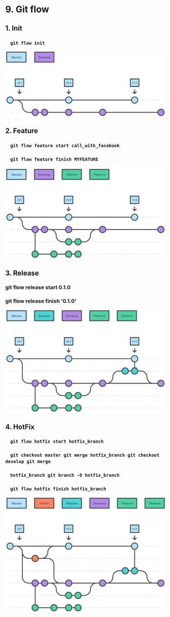 # 9. Git flow

## 1. Init

### &nbsp;&nbsp;&nbsp;&nbsp;`git flow init`  
 

![title](git_flow_1.svg)

## 2. Feature
### &nbsp;&nbsp;&nbsp;&nbsp;`git flow feature start call_with_facebook`  
### &nbsp;&nbsp;&nbsp;&nbsp;`git flow feature finish MYFEATURE`  








![title](git_flow_2.svg)

## 3. Release
### git flow release start 0.1.0
### git flow release finish '0.1.0'













![title](git_flow_3.svg)

## 4. HotFix
### &nbsp;&nbsp;&nbsp;&nbsp;`git flow hotfix start hotfix_branch`  
### &nbsp;&nbsp;&nbsp;&nbsp;`git checkout master git merge hotfix_branch git checkout develop git merge`  
### &nbsp;&nbsp;&nbsp;&nbsp;`hotfix_branch git branch -D hotfix_branch`  
### &nbsp;&nbsp;&nbsp;&nbsp;`git flow hotfix finish hotfix_branch`  











![title](git_flow_4.svg)
